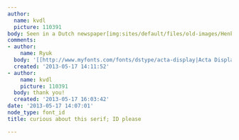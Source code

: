 ```yaml
---
author:
  name: kvdl
  picture: 110391
body: Seen in a Dutch newspaper[img:sites/default/files/old-images/Henkets_hattrick_3582.jpg]
comments:
- author:
    name: Ryuk
  body: '[[http://www.myfonts.com/fonts/dstype/acta-display|Acta Display]]'
  created: '2013-05-17 14:11:52'
- author:
    name: kvdl
    picture: 110391
  body: thank you!
  created: '2013-05-17 16:03:42'
date: '2013-05-17 14:07:01'
node_type: font_id
title: curious about this serif; ID please

---
```

